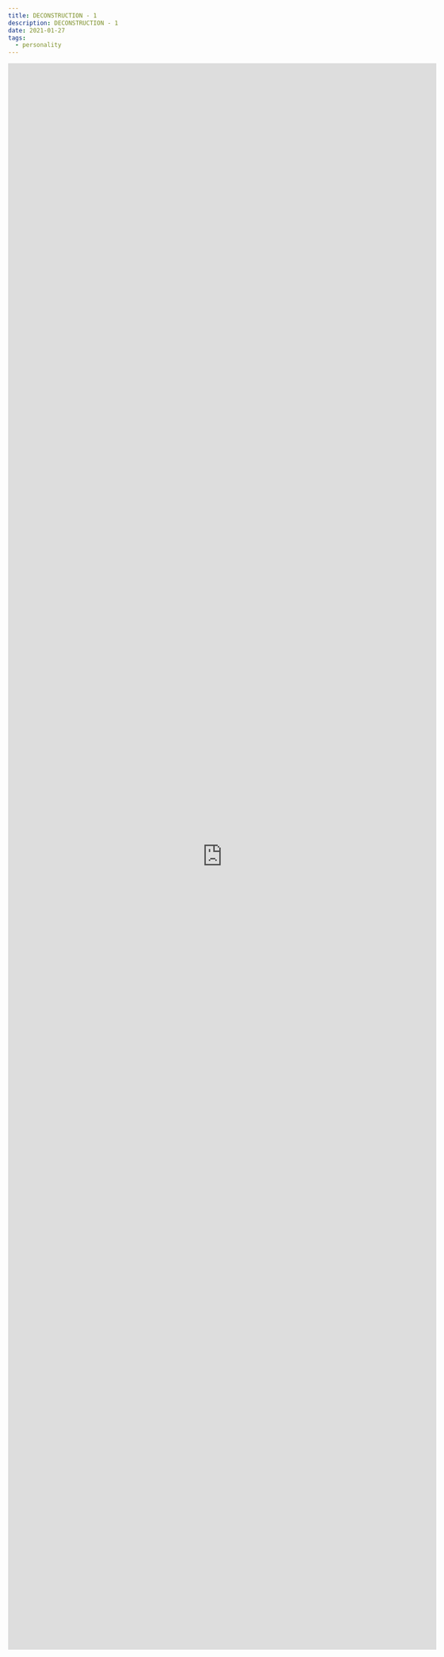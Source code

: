 ```yaml
---
title: DECONSTRUCTION - 1
description: DECONSTRUCTION - 1
date: 2021-01-27
tags:
  - personality
---
```

<body style="margin:0">
<iframe src="https://docs.google.com/document/d/e/2PACX-1vR_ZVcxFv5Wr5HWBgrqmDgN-9pl3D8JFZDzAcQRskYSE4Fn1-BbDRuzcRG17OT_5T1MAo-dm7p22N7z/pub?embedded=true" style="border: none; width: 90vw; height: 80vh"></iframe>